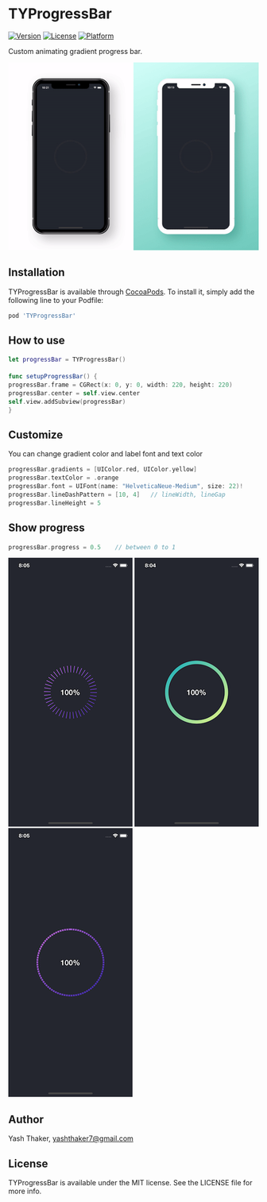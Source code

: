 # TYProgressBar

[![Version](https://img.shields.io/cocoapods/v/TYProgressBar.svg?style=flat)](https://cocoapods.org/pods/TYProgressBar/)
[![License](https://img.shields.io/cocoapods/l/NumberPicker.svg?style=flat)](https://cocoapods.org/pods/TYProgressBar/)
[![Platform](https://img.shields.io/cocoapods/p/TYProgressBar.svg?style=flat)](https://cocoapods.org/pods/TYProgressBar/)

Custom animating gradient progress bar. <br />

![gif](ScreenShot/TYProgressBar.gif)

## Installation

TYProgressBar is available through [CocoaPods](https://cocoapods.org). To install
it, simply add the following line to your Podfile:

```ruby
pod 'TYProgressBar'
```

How to use 
---------
```swift
let progressBar = TYProgressBar()

func setupProgressBar() {
progressBar.frame = CGRect(x: 0, y: 0, width: 220, height: 220)
progressBar.center = self.view.center
self.view.addSubview(progressBar)
}
```
Customize 
---------
You can change gradient color and label font and text color 
```swift
progressBar.gradients = [UIColor.red, UIColor.yellow]
progressBar.textColor = .orange
progressBar.font = UIFont(name: "HelveticaNeue-Medium", size: 22)!
progressBar.lineDashPattern = [10, 4]   // lineWidth, lineGap
progressBar.lineHeight = 5
```

Show progress 
---------
```swift
progressBar.progress = 0.5    // between 0 to 1
```

![ss1](ScreenShot/ss1.png) ![ss2](ScreenShot/ss2.png) ![ss3](ScreenShot/ss3.png)

## Author

Yash Thaker, yashthaker7@gmail.com

## License

TYProgressBar is available under the MIT license. See the LICENSE file for more info.
